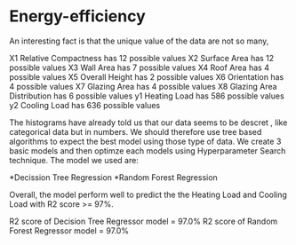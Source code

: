 # Energy-efficiency

An interesting fact is that the unique value of the data are not so many,

X1 Relative Compactness has 12 possible values
X2 Surface Area has 12 possible values
X3 Wall Area has 7 possible values
X4 Roof Area has 4 possible values
X5 Overall Height has 2 possible values
X6 Orientation has 4 possible values
X7 Glazing Area has 4 possible values
X8 Glazing Area Distribution has 6 possible values
y1 Heating Load has 586 possible values
y2 Cooling Load has 636 possible values


The histograms have already told us that our data seems to be descret , like categorical data but in numbers. We should therefore use tree based algorithms to expect the best model using those type of data. We create 3 basic models and then optimze each models using Hyperparameter Search technique. The model we used are:

*Decission Tree Regression
*Random Forest Regression


Overall, the model perform well to predict the the Heating Load and Cooling Load with R2 score >= 97%.

R2 score of Decision Tree Regressor model = 97.0%
R2 score of Random Forest Regressor model = 97.0%
